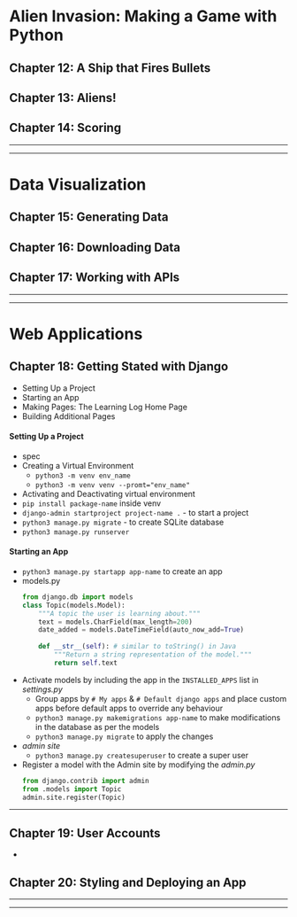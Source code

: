 # Alien Invasion: Making a Game with Python
## Chapter 12: A Ship that Fires Bullets
## Chapter 13: Aliens!
## Chapter 14: Scoring
---
---
# Data Visualization
## Chapter 15: Generating Data
## Chapter 16: Downloading Data
## Chapter 17: Working with APIs
---
---
# Web Applications
## Chapter 18: Getting Stated with Django

* Setting Up a Project
* Starting an App
* Making Pages: The Learning Log Home Page
* Building Additional Pages

#### Setting Up a Project
* spec
* Creating a Virtual Environment
  * `python3 -m venv env_name`
  * `python3 -m venv venv --promt="env_name"`
* Activating and Deactivating virtual environment
* `pip install package-name` inside venv
* `django-admin startproject project-name .` - to start a project
* `python3 manage.py migrate` - to create SQLite database
* `python3 manage.py runserver`

#### Starting an App
* `python3 manage.py startapp app-name` to create an app
* models.py
    ```python
    from django.db import models
    class Topic(models.Model):
        """A topic the user is learning about."""
        text = models.CharField(max_length=200)
        date_added = models.DateTimeField(auto_now_add=True)
        
        def __str__(self): # similar to toString() in Java
            """Return a string representation of the model."""
            return self.text
    ```
* Activate models by including the app in the `INSTALLED_APPS` list in _settings.py_
  * Group apps by `# My apps` & `# Default django apps` and place custom apps before default apps to override any behaviour
  * `python3 manage.py makemigrations app-name` to make modifications in the database as per the models
  * `python3 manage.py migrate` to apply the changes
* _admin site_
  * `python3 manage.py createsuperuser` to create a super user
* Register a model with the Admin site by modifying the _admin.py_
    ```python
    from django.contrib import admin
    from .models import Topic
    admin.site.register(Topic)
    ```

---

## Chapter 19: User Accounts

* 
## Chapter 20: Styling and Deploying an App
---
---